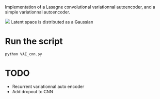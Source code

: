 Implementation of a Lasagne convolutional variationnal autoencoder, and a simple variationnal autoencoder.

![](http://kvfrans.com/content/images/2016/08/vae.jpg)
Latent space is distributed as a Gaussian

# Run the script
```
python VAE_cnn.py
```

# TODO
* Recurrent variationnal auto encoder
* Add dropout to CNN